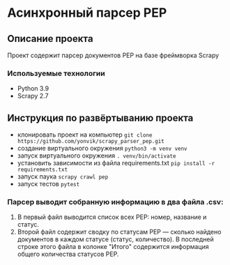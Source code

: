 # Асинхронный парсер PEP

## Описание проекта

Проект содержит парсер документов PEP на базе фреймворка Scrapy

 ### Используемые технологии
  - Python 3.9
  - Scrapy 2.7

## Инструкция по развёртыванию проекта

* клонировать проект на компьютер `git clone https://github.com/yonvik/scrapy_parser_pep.git`
* создание виртуального окружения `python3 -m venv venv`
* запуск виртуального окружения `. venv/bin/activate`
* установить зависимости из файла requirements.txt `pip install -r requirements.txt`
* запуск паука `scrapy crawl pep`
* запуск тестов `pytest`

### Парсер выводит собранную информацию в два файла .csv:
1. В первый файл выводится список всех PEP: номер, название и статус.
2. Второй файл содержит сводку по статусам PEP — сколько найдено документов в каждом статусе (статус, количество). В последней строке этого файла в колонке "Итого" содержится информация общего количества статусов PEP.
